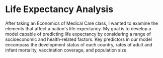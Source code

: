 # Life Expectancy Analysis

After taking an Economics of Medical Care class, I wanted to examine the elements that affect a nation's life expectancy. My goal is to develop a model capable of predicting life expectancy by considering a range of socioeconomic and health-related factors. Key predictors in our model encompass the development status of each country, rates of adult and infant mortality, vaccination coverage, and population size.
